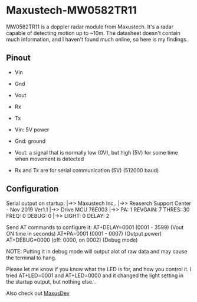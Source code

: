# Maxustech-MW0582TR11

MW0582TR11 is a doppler radar module from Maxustech.
It's a radar capable of detecting motion up to ~10m. The datasheet doesn't contain much information, and I haven't found much online, so here is my findings.
## Pinout
- Vin
- Gnd
- Vout
- Rx
- Tx


- Vin: 5V power
- Gnd: ground
- Vout: a signal that is normally low (0V), but high (5V) for some time when movement is detected
- Rx and Tx are for serial communication (5V) (512000 baud)

## Configuration

Serial output on startup:
|->> Maxustech Inc,.
|->> Reaserch Support Center - Nov 2019  Ver1.1
|->> Drive MCU 76E003
|->> PA: 1  REVGAIN: 7  THRES: 30  FREQ: 0  DEBUG: 0 
|->> LIGHT:  0  DELAY:  2

Send AT commands to configure it:
AT+DELAY=0001 (0001 - 3599) (Vout ON time in seconds)
AT+PA=0001 (0001 - 0007) (Output power)
AT+DEBUG=0000 (off: 0000, on 0002) (Debug mode)

NOTE: Putting it in debug mode will output alot of raw data and may cause the terminal to hang.

Please let me know if you know what the LED is for, and how you control it. I tried AT+LED=0001 and AT+LED=0000 and it changed the light setting in the startup output, but nothing else...

Also check out [MaxusDev](https://github.com/MaxusDev/MWTool)
